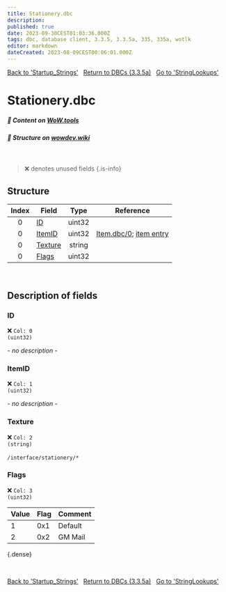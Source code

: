 ```yaml
---
title: Stationery.dbc
description:
published: true
date: 2023-09-30CEST01:03:36.000Z
tags: dbc, database client, 3.3.5, 3.3.5a, 335, 335a, wotlk
editor: markdown
dateCreated: 2023-08-09CEST00:06:01.000Z
---
```

<a href="https://trinitycore.info/files/DBC/335/startup_strings" class="mt-5 v-btn v-btn--depressed v-btn--flat v-btn--outlined theme--light v-size--default darkblue--text text--lighten-3"><span class="v-btn__content"><i aria-hidden="true" class="v-icon notranslate v-icon--left mdi mdi-arrow-left theme--light"></i><span>Back to 'Startup_Strings'</span></span></a>&nbsp;&nbsp;&nbsp;<a href="https://trinitycore.info/files/DBC/335/DBC" class="mt-5 v-btn v-btn--depressed v-btn--flat v-btn--outlined theme--light v-size--default darkblue--text text--lighten-3"><span class="v-btn__content"><i aria-hidden="true" class="v-icon notranslate v-icon--left mdi mdi-home-outline theme--light"></i><span>Return to DBCs (3.3.5a)</span></span></a>&nbsp;&nbsp;&nbsp;<a href="https://trinitycore.info/files/DBC/335/stringlookups" class="mt-5 v-btn v-btn--depressed v-btn--flat v-btn--outlined theme--light v-size--default darkblue--text text--lighten-3"><span class="v-btn__content"><span>Go to 'StringLookups'</span><i aria-hidden="true" class="v-icon notranslate v-icon--right mdi mdi-arrow-right theme--light"></i></span></a>

# Stationery.dbc
##### :open_book: Content on [WoW.tools](https://wow.tools/dbc/?dbc=stationery&build=3.3.5.12340)
##### :pencil: Structure on [wowdev.wiki](https://wowdev.wiki/DB/Stationery)
&nbsp;

> :x: denotes unused fields
{.is-info}


## Structure

| Index | Field | Type | Reference |
| :---: | --- | :---: | --- |
| 0 | [ID](#id-alt) | uint32 |  |
| 0 | [ItemID](#itemid) | uint32 | [Item.dbc/0](/files/DBC/335/item#id-alt); [item entry](/database/335/world/item_template#id-alt) |
| 0 | [Texture](#texture) | string |  |
| 0 | [Flags](#flags) | uint32 |  |
&nbsp;
## Description of fields

### ID <!-- {#id-alt} -->
:x: <code>Col: 0 (uint32)</code>

*- no description -*
&nbsp;

### ItemID
:x: <code>Col: 1 (uint32)</code>

*- no description -*
&nbsp;

### Texture
:x: <code>Col: 2 (string)</code>

`/interface/stationery/*`
&nbsp;

### Flags
:x: <code>Col: 3 (uint32)</code>

| Value | Flag | Comment |
|-------|------|---------|
| 1 | 0x1 | Default |
| 2 | 0x2 | GM Mail |
{.dense}

&nbsp;

<a href="https://trinitycore.info/files/DBC/335/startup_strings" class="mt-5 v-btn v-btn--depressed v-btn--flat v-btn--outlined theme--light v-size--default darkblue--text text--lighten-3"><span class="v-btn__content"><i aria-hidden="true" class="v-icon notranslate v-icon--left mdi mdi-arrow-left theme--light"></i><span>Back to 'Startup_Strings'</span></span></a>&nbsp;&nbsp;&nbsp;<a href="https://trinitycore.info/files/DBC/335/DBC" class="mt-5 v-btn v-btn--depressed v-btn--flat v-btn--outlined theme--light v-size--default darkblue--text text--lighten-3"><span class="v-btn__content"><i aria-hidden="true" class="v-icon notranslate v-icon--left mdi mdi-home-outline theme--light"></i><span>Return to DBCs (3.3.5a)</span></span></a>&nbsp;&nbsp;&nbsp;<a href="https://trinitycore.info/files/DBC/335/stringlookups" class="mt-5 v-btn v-btn--depressed v-btn--flat v-btn--outlined theme--light v-size--default darkblue--text text--lighten-3"><span class="v-btn__content"><span>Go to 'StringLookups'</span><i aria-hidden="true" class="v-icon notranslate v-icon--right mdi mdi-arrow-right theme--light"></i></span></a>
